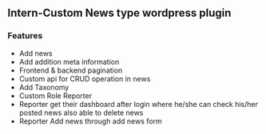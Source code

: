 ## Intern-Custom News type wordpress plugin
### Features
* Add news
* Add addition meta information
* Frontend & backend pagination 
* Custom api for CRUD operation in news
* Add Taxonomy 
* Custom Role Reporter
* Reporter get their dashboard after login where he/she can check his/her posted news also able to delete news
* Reporter Add news through add news form  
